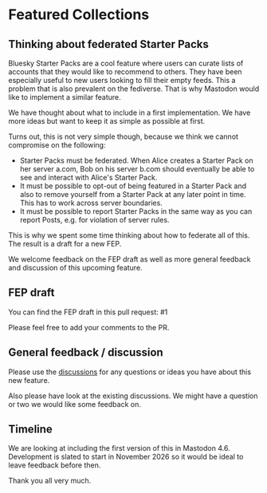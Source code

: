 # Featured Collections

## Thinking about federated Starter Packs

Bluesky Starter Packs are a cool feature where users can curate lists of accounts that they would like to recommend to others. They have been especially useful to new users looking to fill their empty feeds. This a problem that is also prevalent on the fediverse. That is why Mastodon would like to implement a similar feature.

We have thought about what to include in a first implementation. We have more ideas but want to keep it as simple as possible at first.

Turns out, this is not very simple though, because we think we cannot compromise on the following:

* Starter Packs must be federated. When Alice creates a Starter Pack on her server a.com, Bob on his server b.com should eventually be able to see and interact with Alice's Starter Pack.
* It must be possible to opt-out of being featured in a Starter Pack and also to remove yourself from a Starter Pack at any later point in time. This has to work across server boundaries.
* It must be possible to report Starter Packs in the same way as you can report Posts, e.g. for violation of server rules.

This is why we spent some time thinking about how to federate all of this. The result is a draft for a new FEP.

We welcome feedback on the FEP draft as well as more general feedback and discussion of this upcoming feature.

## FEP draft

You can find the FEP draft in this pull request: #1

Please feel free to add your comments to the PR.

## General feedback / discussion

Please use the [discussions](https://github.com/mastodon/featured_collections/discussions) for any questions or ideas you have about this new feature.

Also please have look at the existing discussions. We might have a question or two we would like some feedback on.

## Timeline

We are looking at including the first version of this in Mastodon 4.6. Development is slated to start in November 2026 so it would be ideal to leave feedback before then.

Thank you all very much.
